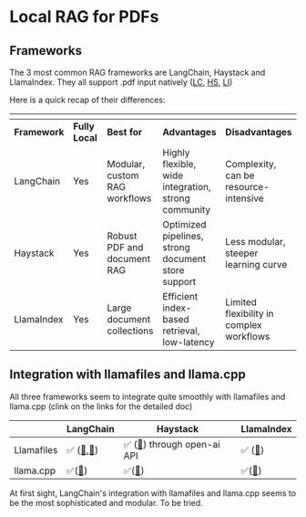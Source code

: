 # Local RAG for PDFs

## Frameworks

The 3 most common RAG frameworks are LangChain, Haystack and LlamaIndex. They all support .pdf input natively ([LC](https://medium.com/@drjulija/how-i-built-a-basic-rag-for-pdf-qa-in-a-few-lines-of-python-code-9849c32e59f0), [HS](https://haystack.deepset.ai/tutorials/30\_file\_type\_preprocessing\_index\_pipeline), [LI](https://www.llamaindex.ai/blog/introducing-llamacloud-and-llamaparse-af8cedf9006b))

Here is a quick recap of their differences:



<table data-header-hidden><thead><tr><th></th><th width="78"></th><th></th><th></th><th></th></tr></thead><tbody><tr><td><strong>Framework</strong></td><td><strong>Fully Local</strong></td><td><strong>Best for</strong></td><td><strong>Advantages</strong></td><td><strong>Disadvantages</strong></td></tr><tr><td>LangChain</td><td>Yes</td><td>Modular, custom RAG workflows</td><td>Highly flexible, wide integration, strong community</td><td>Complexity, can be resource-intensive</td></tr><tr><td>Haystack</td><td>Yes</td><td>Robust PDF and document RAG</td><td>Optimized pipelines, strong document store support</td><td>Less modular, steeper learning curve</td></tr><tr><td>LlamaIndex</td><td>Yes</td><td>Large document collections</td><td>Efficient index-based retrieval, low-latency</td><td>Limited flexibility in complex workflows</td></tr></tbody></table>

## Integration with llamafiles and llama.cpp

All three frameworks seem to integrate quite smoothly with llamafiles and llama.cpp (clink on the links for the detailed doc)

|             | LangChain                                                                                                                                                                          | Haystack                                                                         | LlamaIndex                                                                       |
| ----------- | ---------------------------------------------------------------------------------------------------------------------------------------------------------------------------------- | -------------------------------------------------------------------------------- | -------------------------------------------------------------------------------- |
| Llamafiles  | ✅ ([🔗](https://python.langchain.com/v0.1/docs/guides/development/local\_llms/),[🔗](https://python.langchain.com/v0.1/docs/use\_cases/question\_answering/local\_retrieval\_qa/)) | ✅ ([🔗](https://haystack.deepset.ai/integrations/llamafile)) through open-ai API | ✅ ([🔗](https://docs.llamaindex.ai/en/stable/examples/llm/llamafile/))           |
| llama.cpp   | ✅([🔗](https://python.langchain.com/docs/integrations/llms/llamacpp/))                                                                                                             |  ✅([🔗](https://haystack.deepset.ai/integrations/llama\_cpp))                    | ✅([🔗](https://docs.llamaindex.ai/en/stable/examples/llm/llama\_2\_llama\_cpp/)) |

At first sight, LangChain's integration with llamafiles and llama.cpp seems to be the most sophisticated and modular. To be tried.





